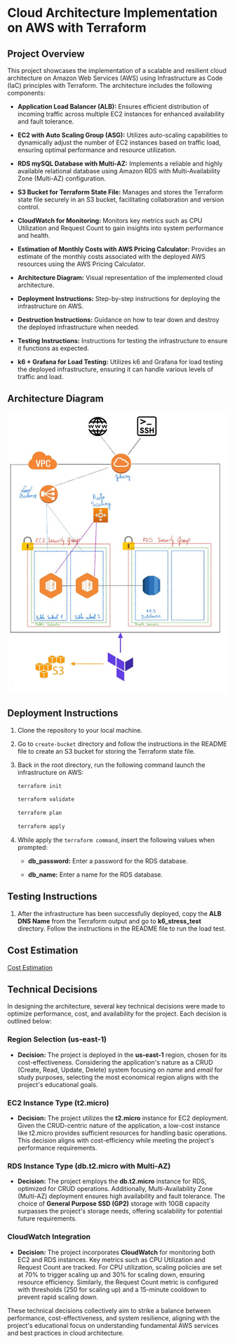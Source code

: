 # Cloud Architecture Implementation on AWS with Terraform

## Project Overview

This project showcases the implementation of a scalable and resilient cloud architecture on Amazon Web Services (AWS) using Infrastructure as Code (IaC) principles with Terraform. The architecture includes the following components:

- **Application Load Balancer (ALB):** Ensures efficient distribution of incoming traffic across multiple EC2 instances for enhanced availability and fault tolerance.

- **EC2 with Auto Scaling Group (ASG):** Utilizes auto-scaling capabilities to dynamically adjust the number of EC2 instances based on traffic load, ensuring optimal performance and resource utilization.

- **RDS mySQL Database with Multi-AZ:** Implements a reliable and highly available relational database using Amazon RDS with Multi-Availability Zone (Multi-AZ) configuration.

- **S3 Bucket for Terraform State File:** Manages and stores the Terraform state file securely in an S3 bucket, facilitating collaboration and version control.

- **CloudWatch for Monitoring:** Monitors key metrics such as CPU Utilization and Request Count to gain insights into system performance and health.

- **Estimation of Monthly Costs with AWS Pricing Calculator:** Provides an estimate of the monthly costs associated with the deployed AWS resources using the AWS Pricing Calculator.

- **Architecture Diagram:** Visual representation of the implemented cloud architecture.

- **Deployment Instructions:** Step-by-step instructions for deploying the infrastructure on AWS.

- **Destruction Instructions:** Guidance on how to tear down and destroy the deployed infrastructure when needed.

- **Testing Instructions:** Instructions for testing the infrastructure to ensure it functions as expected.

- **k6 + Grafana for Load Testing:** Utilizes k6 and Grafana for load testing the deployed infrastructure, ensuring it can handle various levels of traffic and load.

## Architecture Diagram

![Architecture Diagram](./img/solution.jpeg)

## Deployment Instructions

1. Clone the repository to your local machine.

2. Go to `create-bucket` directory and follow the instructions in the README file to create an S3 bucket for storing the Terraform state file.

3. Back in the root directory, run the following command launch the infrastructure on AWS:

    ```bash
    terraform init
    ```

    ```bash
    terraform validate
    ```

    ```bash
    terraform plan
    ```

    ```bash
    terraform apply
    ```

4. While apply the `terraform command`, insert the following values when prompted:

    - **db_password:** Enter a password for the RDS database.

    - **db_name:** Enter a name for the RDS database.

## Testing Instructions

1. After the infrastructure has been successfully deployed, copy the **ALB DNS Name** from the Terraform output and go to **k6_stress_test** directory. Follow the instructions in the README file to run the load test.


## Cost Estimation

[Cost Estimation](./img/estimativa_custos.pdf)

## Technical Decisions

In designing the architecture, several key technical decisions were made to optimize performance, cost, and availability for the project. Each decision is outlined below:

### Region Selection (us-east-1)

- **Decision:** The project is deployed in the **us-east-1** region, chosen for its cost-effectiveness. Considering the application's nature as a CRUD (Create, Read, Update, Delete) system focusing on *name* and *email* for study purposes, selecting the most economical region aligns with the project's educational goals.

### EC2 Instance Type (t2.micro)

- **Decision:** The project utilizes the **t2.micro** instance for EC2 deployment. Given the CRUD-centric nature of the application, a low-cost instance like t2.micro provides sufficient resources for handling basic operations. This decision aligns with cost-efficiency while meeting the project's performance requirements.

### RDS Instance Type (db.t2.micro with Multi-AZ)

- **Decision:** The project employs the **db.t2.micro** instance for RDS, optimized for CRUD operations. Additionally, Multi-Availability Zone (Multi-AZ) deployment ensures high availability and fault tolerance. The choice of **General Purpose SSD (GP2)** storage with 10GB capacity surpasses the project's storage needs, offering scalability for potential future requirements.

### CloudWatch Integration

- **Decision:** The project incorporates **CloudWatch** for monitoring both EC2 and RDS instances. Key metrics such as CPU Utilization and Request Count are tracked. For CPU utilization, scaling policies are set at 70% to trigger scaling up and 30% for scaling down, ensuring resource efficiency. Similarly, the Request Count metric is configured with thresholds (250 for scaling up) and a 15-minute cooldown to prevent rapid scaling down.

These technical decisions collectively aim to strike a balance between performance, cost-effectiveness, and system resilience, aligning with the project's educational focus on understanding fundamental AWS services and best practices in cloud architecture.


